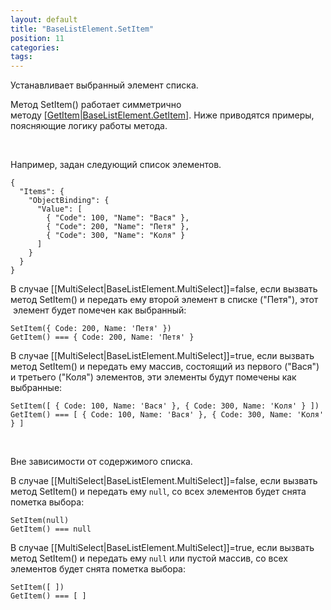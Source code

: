 ```yaml
---
layout: default
title: "BaseListElement.SetItem"
position: 11
categories: 
tags: 
---
```


Устанавливает выбранный элемент списка. 

Метод SetItem() работает симметрично методу [[GetItem|BaseListElement.GetItem]](). Ниже приводятся примеры, поясняющие логику работы метода.

      

Например, задан следующий список элементов.

```
{
  "Items": {
    "ObjectBinding": {
      "Value": [
        { "Code": 100, "Name": "Вася" },
        { "Code": 200, "Name": "Петя" },
        { "Code": 300, "Name": "Коля" }
      ]
    }
  }
}
```

В случае [[MultiSelect|BaseListElement.MultiSelect]]=false, если вызвать метод SetItem() и передать ему второй элемент в списке ("Петя"), этот  элемент будет помечен как выбранный:

```
SetItem({ Code: 200, Name: 'Петя' })
GetItem() === { Code: 200, Name: 'Петя' }
```

В случае [[MultiSelect|BaseListElement.MultiSelect]]=true, если вызвать метод SetItem() и передать ему массив, состоящий из первого ("Вася") и третьего ("Коля") элементов, эти элементы будут помечены как выбранные:

```
SetItem([ { Code: 100, Name: 'Вася' }, { Code: 300, Name: 'Коля' } ])
GetItem() === [ { Code: 100, Name: 'Вася' }, { Code: 300, Name: 'Коля' } ]
```

   

Вне зависимости от содержимого списка.

В случае [[MultiSelect|BaseListElement.MultiSelect]]=false, если вызвать метод SetItem() и передать ему `null`, со всех элементов будет снята пометка выбора:

```
SetItem(null)
GetItem() === null
```

В случае [[MultiSelect|BaseListElement.MultiSelect]]=true, если вызвать метод SetItem() и передать ему `null` или пустой массив, со всех элементов будет снята пометка выбора:

```
SetItem([ ])
GetItem() === [ ]
```

 

 


